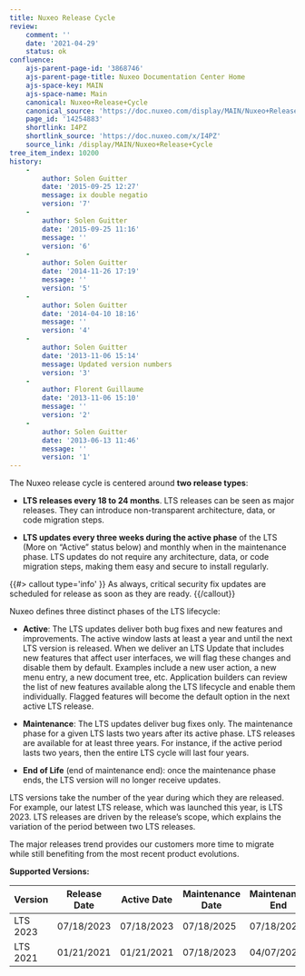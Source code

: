 ```yaml
---
title: Nuxeo Release Cycle
review:
    comment: ''
    date: '2021-04-29'
    status: ok
confluence:
    ajs-parent-page-id: '3868746'
    ajs-parent-page-title: Nuxeo Documentation Center Home
    ajs-space-key: MAIN
    ajs-space-name: Main
    canonical: Nuxeo+Release+Cycle
    canonical_source: 'https://doc.nuxeo.com/display/MAIN/Nuxeo+Release+Cycle'
    page_id: '14254883'
    shortlink: I4PZ
    shortlink_source: 'https://doc.nuxeo.com/x/I4PZ'
    source_link: /display/MAIN/Nuxeo+Release+Cycle    
tree_item_index: 10200
history:
    -
        author: Solen Guitter
        date: '2015-09-25 12:27'
        message: ix double negatio
        version: '7'
    -
        author: Solen Guitter
        date: '2015-09-25 11:16'
        message: ''
        version: '6'
    -
        author: Solen Guitter
        date: '2014-11-26 17:19'
        message: ''
        version: '5'
    -
        author: Solen Guitter
        date: '2014-04-10 18:16'
        message: ''
        version: '4'
    -
        author: Solen Guitter
        date: '2013-11-06 15:14'
        message: Updated version numbers
        version: '3'
    -
        author: Florent Guillaume
        date: '2013-11-06 15:10'
        message: ''
        version: '2'
    -
        author: Solen Guitter
        date: '2013-06-13 11:46'
        message: ''
        version: '1'
---
```


The Nuxeo release cycle is centered around **two release types**:

- **LTS releases every 18 to 24 months**. LTS releases can be seen as major releases. They can introduce non-transparent architecture, data, or code migration steps.

- **LTS updates every three weeks during the active phase** of the LTS (More on “Active” status below) and monthly when in the maintenance phase. LTS updates do not require any architecture, data, or code migration steps, making them easy and secure to install regularly.

{{#> callout type='info' }}
As always, critical security fix updates are scheduled for release as soon as they are ready.
{{/callout}}

Nuxeo defines three distinct phases of the LTS lifecycle:

- **Active**: The LTS updates deliver both bug fixes and new features and improvements. The active window lasts at least a year and until the next LTS version is released. When we deliver an LTS Update that includes new features that affect user interfaces, we will flag these changes and disable them by default. Examples include a new user action, a new menu entry, a new document tree, etc. Application builders can review the list of new features available along the LTS lifecycle and enable them individually. Flagged features will become the default option in the next active LTS release.

- **Maintenance**: The LTS updates deliver bug fixes only. The maintenance phase for a given LTS lasts two years after its active phase. LTS releases are available for at least three years. For instance, if the active period lasts two years, then the entire LTS cycle will last four years.

- **End of Life** (end of maintenance end): once the maintenance phase ends, the LTS version will no longer receive updates.

LTS versions take the number of the year during which they are released. For example, our latest LTS release, which was launched this year, is LTS 2023. LTS releases are driven by the release’s scope, which explains the variation of the period between two LTS releases.

The major releases trend provides our customers more time to migrate while still benefiting from the most recent product evolutions.

**Supported Versions:** 

Version | Release Date | Active Date | Maintenance Date | Maintenance End
--- | --- | --- | --- | --- 
LTS 2023 | 07/18/2023 | 07/18/2023 | 07/18/2025 | 07/18/2027 
LTS 2021 | 01/21/2021 |	01/21/2021 | 07/18/2023 | 04/07/2025
